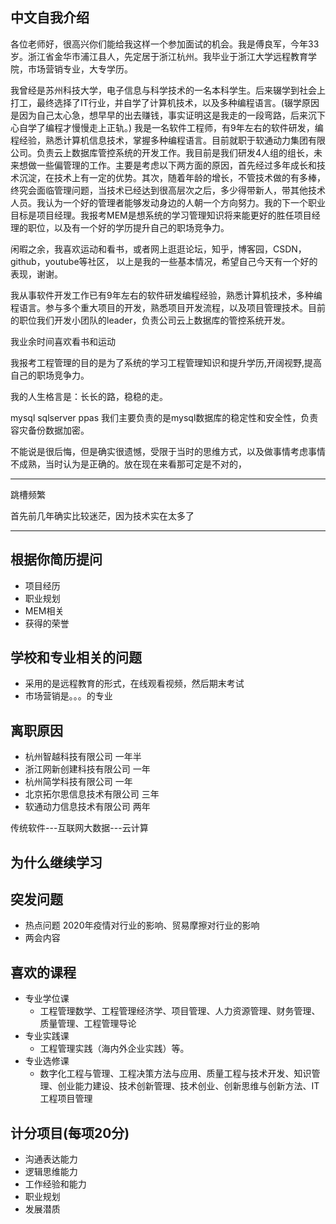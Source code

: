 ## 中文自我介绍

各位老师好，很高兴你们能给我这样一个参加面试的机会。我是傅良军，今年33岁。浙江省金华市浦江县人，先定居于浙江杭州。我毕业于浙江大学远程教育学院，市场营销专业，大专学历。

我曾经是苏州科技大学，电子信息与科学技术的一名本科学生。后来辍学到社会上打工，最终选择了IT行业，并自学了计算机技术，以及多种编程语言。(辍学原因是因为自己太心急，想早早的出去赚钱，事实证明这是我走的一段弯路，后来沉下心自学了编程才慢慢走上正轨。)
我是一名软件工程师，有9年左右的软件研发，编程经验，熟悉计算机信息技术，掌握多种编程语言。目前就职于软通动力集团有限公司。负责云上数据库管控系统的开发工作。我目前是我们研发4人组的组长，未来想做一些偏管理的工作。主要是考虑以下两方面的原因，首先经过多年成长和技术沉淀，在技术上有一定的优势。其次，随着年龄的增长，不管技术做的有多棒，终究会面临管理问题，当技术已经达到很高层次之后，多少得带新人，带其他技术人员。我认为一个好的管理者能够发动身边的人朝一个方向努力。我的下一个职业目标是项目经理。我报考MEM是想系统的学习管理知识将来能更好的胜任项目经理的职位，以及有一个好的学历提升自己的职场竞争力。

闲暇之余，我喜欢运动和看书，或者网上逛逛论坛，知乎，博客园，CSDN，github，youtube等社区，
以上是我的一些基本情况，希望自己今天有一个好的表现，谢谢。

我从事软件开发工作已有9年左右的软件研发编程经验，熟悉计算机技术，多种编程语言。参与多个重大项目的开发，熟悉项目开发流程，以及项目管理技术。目前的职位我们开发小团队的leader，负责公司云上数据库的管控系统开发。

我业余时间喜欢看书和运动

我报考工程管理的目的是为了系统的学习工程管理知识和提升学历,开阔视野,提高自己的职场竞争力。

我的人生格言是：长长的路，稳稳的走。


mysql sqlserver ppas 我们主要负责的是mysql数据库的稳定性和安全性，负责容灾备份数据加密。

不能说是很后悔，但是确实很遗憾，受限于当时的思维方式，以及做事情考虑事情不成熟，当时认为是正确的。放在现在来看那可定是不对的，

---
跳槽频繁

首先前几年确实比较迷茫，因为技术实在太多了

---

## 根据你简历提问
- 项目经历
- 职业规划
- MEM相关
- 获得的荣誉

## 学校和专业相关的问题
- 采用的是远程教育的形式，在线观看视频，然后期末考试
- 市场营销是。。。的专业
## 离职原因
- 杭州智越科技有限公司 一年半
- 浙江网新创建科技有限公司 一年
- 杭州简学科技有限公司 一年
- 北京拓尔思信息技术有限公司 三年
- 软通动力信息技术有限公司 两年

传统软件---互联网大数据---云计算


## 为什么继续学习


## 突发问题
- 热点问题 2020年疫情对行业的影响、贸易摩擦对行业的影响
- 两会内容

## 喜欢的课程
- 专业学位课
	- 工程管理数学、工程管理经济学、项目管理、人力资源管理、财务管理、质量管理、工程管理导论
- 专业实践课
	- 工程管理实践（海内外企业实践）等。
- 专业选修课
	- 数字化工程与管理、工程决策方法与应用、质量工程与技术开发、知识管理、创业能力建设、技术创新管理、技术创业、创新思维与创新方法、IT工程项目管理

## 计分项目(每项20分)
- 沟通表达能力
- 逻辑思维能力
- 工作经验和能力
- 职业规划
- 发展潜质
